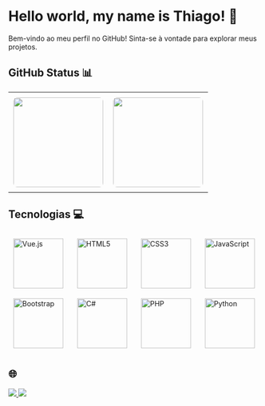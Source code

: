 # Hello world, my name is Thiago! 👋
Bem-vindo ao meu perfil no GitHub! Sinta-se à vontade para explorar meus projetos.
## GitHub Status 📊

<table>
  <tr>
    <td style="padding: 10px;">
      <img height="180em" src="https://github-readme-stats.vercel.app/api?username=thiago0-08&show_icons=true&theme=tokyonight&include_all_commits=true&count_private=true&cache_seconds=1700" style="border-radius: 8px;"/>
    </td>
    <td style="padding: 10px;">
      <img height="180em" src="https://github-readme-stats.vercel.app/api/top-langs/?username=thiago0-08&layout=compact&langs_count=6&theme=tokyonight&cache_seconds=1800" style="border-radius: 8px;"/>
    </td>
  </tr>
</table>

## Tecnologias 💻

<div style="display: flex; justify-content: space-between; align-items: center; flex-wrap: wrap;">
    <img src="https://img.icons8.com/color/48/000000/vue-js.png" width="100" alt="Vue.js" style="margin: 10px;">
    <img src="https://img.icons8.com/color/48/000000/html-5.png" width="100" alt="HTML5" style="margin: 10px;">
    <img src="https://img.icons8.com/color/48/000000/css3.png" width="100" alt="CSS3" style="margin: 10px;">
    <img src="https://img.icons8.com/color/48/000000/javascript.png" width="100" alt="JavaScript" style="margin: 10px;">
    <img src="https://img.icons8.com/color/48/000000/bootstrap.png" width="100" alt="Bootstrap" style="margin: 10px;">
    <img src="https://img.icons8.com/color/48/000000/c-sharp-logo-2.png" width="100" alt="C#" style="margin: 10px;">
    <img src="https://img.icons8.com/color/48/000000/php.png" width="100" alt="PHP" style="margin: 10px;">
    <img src="https://img.icons8.com/color/48/000000/python.png" width="100" alt="Python" style="margin: 10px;">
</div>

## 🌐

<a href="https://www.instagram.com/thiagoxp_1" target="_blank">
  <img src="https://img.shields.io/badge/-Instagram-%23E4405F?style=for-the-badge&logo=instagram&logoColor=white" target="_blank">
</a>
<a href="https://www.linkedin.com/in/thiago-silverio-pereira-262a0b214/" target="_blank">
  <img src="https://img.shields.io/badge/-LinkedIn-%230077B5?style=for-the-badge&logo=linkedin&logoColor=white" target="_blank">
</a>
